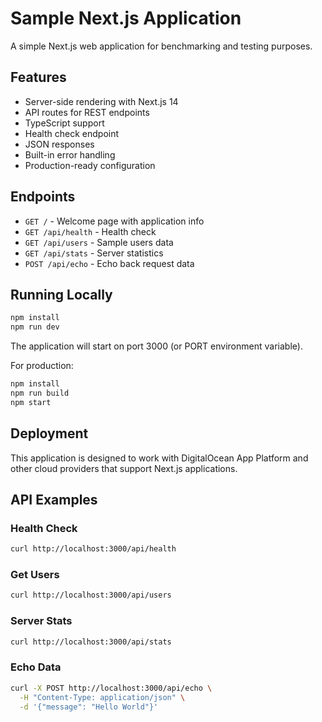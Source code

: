 # Sample Next.js Application

A simple Next.js web application for benchmarking and testing purposes.

## Features

- Server-side rendering with Next.js 14
- API routes for REST endpoints
- TypeScript support
- Health check endpoint
- JSON responses
- Built-in error handling
- Production-ready configuration

## Endpoints

- `GET /` - Welcome page with application info
- `GET /api/health` - Health check
- `GET /api/users` - Sample users data
- `GET /api/stats` - Server statistics
- `POST /api/echo` - Echo back request data

## Running Locally

```bash
npm install
npm run dev
```

The application will start on port 3000 (or PORT environment variable).

For production:

```bash
npm install
npm run build
npm start
```

## Deployment

This application is designed to work with DigitalOcean App Platform and other cloud providers that support Next.js applications.

## API Examples

### Health Check
```bash
curl http://localhost:3000/api/health
```

### Get Users
```bash
curl http://localhost:3000/api/users
```

### Server Stats
```bash
curl http://localhost:3000/api/stats
```

### Echo Data
```bash
curl -X POST http://localhost:3000/api/echo \
  -H "Content-Type: application/json" \
  -d '{"message": "Hello World"}'
```

